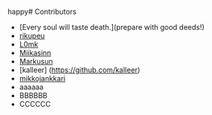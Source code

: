 happy# Contributors
- [Every soul will taste death.](prepare with good deeds!)
- [rikupeu](https://github.com/rikupeu)
- [L0mk](https://github.com/L0mk)
- [Miikasinn](https://github.com/Miikasinn)
- [Markusun](https://github.com/Markusun)
- [kalleer] (https://github.com/kalleer)
- [mikkojankkari](https://github.com/mikkojankkari)
- aaaaaa
- BBBBBB
- CCCCCC
